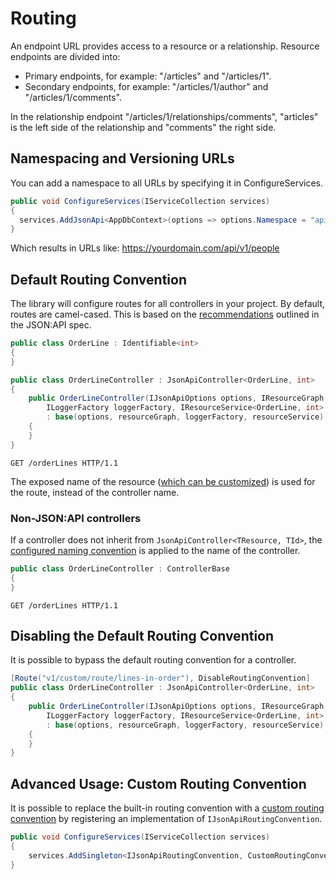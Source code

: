 # Routing

An endpoint URL provides access to a resource or a relationship. Resource endpoints are divided into:
- Primary endpoints, for example: "/articles" and "/articles/1".
- Secondary endpoints, for example: "/articles/1/author" and "/articles/1/comments".

In the relationship endpoint "/articles/1/relationships/comments", "articles" is the left side of the relationship and "comments" the right side.

## Namespacing and Versioning URLs
You can add a namespace to all URLs by specifying it in ConfigureServices.

```c#
public void ConfigureServices(IServiceCollection services)
{
  services.AddJsonApi<AppDbContext>(options => options.Namespace = "api/v1");
}
```

Which results in URLs like: https://yourdomain.com/api/v1/people

## Default Routing Convention

The library will configure routes for all controllers in your project. By default, routes are camel-cased. This is based on the [recommendations](https://jsonapi.org/recommendations/) outlined in the JSON:API spec.

```c#
public class OrderLine : Identifiable<int>
{
}

public class OrderLineController : JsonApiController<OrderLine, int>
{
    public OrderLineController(IJsonApiOptions options, IResourceGraph resourceGraph,
        ILoggerFactory loggerFactory, IResourceService<OrderLine, int> resourceService)
        : base(options, resourceGraph, loggerFactory, resourceService)
    {
    }
}
```

```http
GET /orderLines HTTP/1.1
```

The exposed name of the resource ([which can be customized](~/usage/resource-graph.md#resource-name)) is used for the route, instead of the controller name.

### Non-JSON:API controllers

If a controller does not inherit from `JsonApiController<TResource, TId>`, the [configured naming convention](~/usage/options.md#customize-serializer-options) is applied to the name of the controller.

```c#
public class OrderLineController : ControllerBase
{
}
```

```http
GET /orderLines HTTP/1.1
```

## Disabling the Default Routing Convention

It is possible to bypass the default routing convention for a controller.

```c#
[Route("v1/custom/route/lines-in-order"), DisableRoutingConvention]
public class OrderLineController : JsonApiController<OrderLine, int>
{
    public OrderLineController(IJsonApiOptions options, IResourceGraph resourceGraph,
        ILoggerFactory loggerFactory, IResourceService<OrderLine, int> resourceService)
        : base(options, resourceGraph, loggerFactory, resourceService)
    {
    }
}
```

## Advanced Usage: Custom Routing Convention

It is possible to replace the built-in routing convention with a [custom routing convention](https://docs.microsoft.com/en-us/aspnet/core/mvc/controllers/application-model?view=aspnetcore-3.1#sample-custom-routing-convention) by registering an implementation of `IJsonApiRoutingConvention`.

```c#
public void ConfigureServices(IServiceCollection services)
{
	services.AddSingleton<IJsonApiRoutingConvention, CustomRoutingConvention>();
}
```
